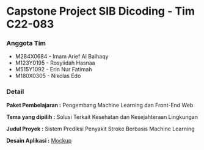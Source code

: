 # Capstone Project SIB Dicoding - Tim C22-083
### Anggota Tim
- M284X0684 - Imam Arief Al Baihaqy
- M123Y0195 - Rosyiidah Hasnaa
- M515Y1092 - Erin Nur Fatimah
- M180X0305 - Nikolas Edo

### Detail
**Paket Pembelajaran :** Pengembang Machine Learning dan Front-End Web

**Tema yang dipilih :** Solusi Terkait Kesehatan dan Kesejahteraan Lingkungan

**Judul Proyek :** Sistem Prediksi Penyakit Stroke Berbasis Machine Learning

**Desain Aplikasi :** [Mockup](https://www.figma.com/file/MGVtkZNJYG899CkmT3ytBl/SIB-Dicoding-3-MLFE---C22-083?node-id=1%3A2&t=qCyVeegtS7MG2iBh-1)

